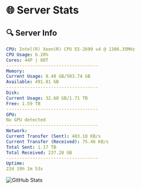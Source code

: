 # 🌐 Server Stats
## 🔍 Server Info
```yaml
CPU: Intel(R) Xeon(R) CPU E5-2699 v4 @ 1306.35MHz
CPU Usage: 6.20%
Cores: 44P | 88T
-----------------------------------
Memory:
Current Usage: 8.48 GB/503.74 GB
Available: 491.81 GB
-----------------------------------
Disk:
Current Usage: 32.68 GB/1.71 TB
Free: 1.59 TB
-----------------------------------
GPU:
No GPU detected
-----------------------------------
Network:
Current Transfer (Sent): 483.18 KB/s
Current Transfer (Received): 75.46 KB/s
Total Sent: 1.17 TB
Total Received: 237.28 GB
-----------------------------------
Uptime:
22d 19h 1m 53s
```
![GitHub Stats](https://img.shields.io/badge/Updated-2025-05-12_12:10:41-blue)